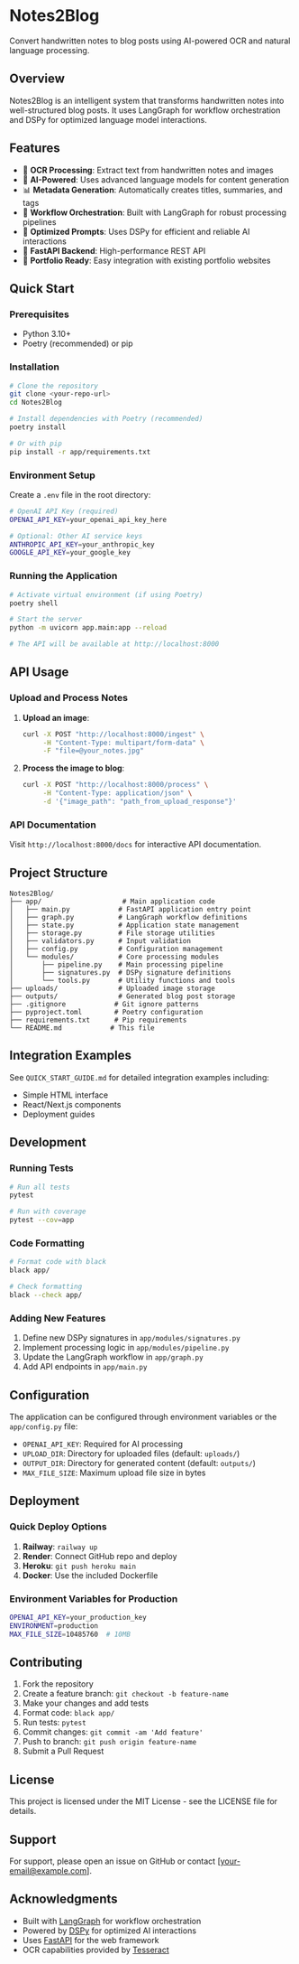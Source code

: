# Notes2Blog

Convert handwritten notes to blog posts using AI-powered OCR and natural language processing.

## Overview

Notes2Blog is an intelligent system that transforms handwritten notes into well-structured blog posts. It uses LangGraph for workflow orchestration and DSPy for optimized language model interactions.

## Features

- 📝 **OCR Processing**: Extract text from handwritten notes and images
- 🤖 **AI-Powered**: Uses advanced language models for content generation
- 📊 **Metadata Generation**: Automatically creates titles, summaries, and tags
- 🔄 **Workflow Orchestration**: Built with LangGraph for robust processing pipelines
- 🎯 **Optimized Prompts**: Uses DSPy for efficient and reliable AI interactions
- 🚀 **FastAPI Backend**: High-performance REST API
- 📱 **Portfolio Ready**: Easy integration with existing portfolio websites

## Quick Start

### Prerequisites

- Python 3.10+ 
- Poetry (recommended) or pip

### Installation

```bash
# Clone the repository
git clone <your-repo-url>
cd Notes2Blog

# Install dependencies with Poetry (recommended)
poetry install

# Or with pip
pip install -r app/requirements.txt
```

### Environment Setup

Create a `.env` file in the root directory:

```bash
# OpenAI API Key (required)
OPENAI_API_KEY=your_openai_api_key_here

# Optional: Other AI service keys
ANTHROPIC_API_KEY=your_anthropic_key
GOOGLE_API_KEY=your_google_key
```

### Running the Application

```bash
# Activate virtual environment (if using Poetry)
poetry shell

# Start the server
python -m uvicorn app.main:app --reload

# The API will be available at http://localhost:8000
```

## API Usage

### Upload and Process Notes

1. **Upload an image**:
   ```bash
   curl -X POST "http://localhost:8000/ingest" \
        -H "Content-Type: multipart/form-data" \
        -F "file=@your_notes.jpg"
   ```

2. **Process the image to blog**:
   ```bash
   curl -X POST "http://localhost:8000/process" \
        -H "Content-Type: application/json" \
        -d '{"image_path": "path_from_upload_response"}'
   ```

### API Documentation

Visit `http://localhost:8000/docs` for interactive API documentation.

## Project Structure

```
Notes2Blog/
├── app/                    # Main application code
│   ├── main.py            # FastAPI application entry point
│   ├── graph.py           # LangGraph workflow definitions
│   ├── state.py           # Application state management
│   ├── storage.py         # File storage utilities
│   ├── validators.py      # Input validation
│   ├── config.py          # Configuration management
│   └── modules/           # Core processing modules
│       ├── pipeline.py    # Main processing pipeline
│       ├── signatures.py  # DSPy signature definitions
│       └── tools.py       # Utility functions and tools
├── uploads/               # Uploaded image storage
├── outputs/               # Generated blog post storage
├── .gitignore            # Git ignore patterns
├── pyproject.toml        # Poetry configuration
├── requirements.txt      # Pip requirements
└── README.md            # This file
```

## Integration Examples

See `QUICK_START_GUIDE.md` for detailed integration examples including:
- Simple HTML interface
- React/Next.js components
- Deployment guides

## Development

### Running Tests

```bash
# Run all tests
pytest

# Run with coverage
pytest --cov=app
```

### Code Formatting

```bash
# Format code with black
black app/

# Check formatting
black --check app/
```

### Adding New Features

1. Define new DSPy signatures in `app/modules/signatures.py`
2. Implement processing logic in `app/modules/pipeline.py`
3. Update the LangGraph workflow in `app/graph.py`
4. Add API endpoints in `app/main.py`

## Configuration

The application can be configured through environment variables or the `app/config.py` file:

- `OPENAI_API_KEY`: Required for AI processing
- `UPLOAD_DIR`: Directory for uploaded files (default: `uploads/`)
- `OUTPUT_DIR`: Directory for generated content (default: `outputs/`)
- `MAX_FILE_SIZE`: Maximum upload file size in bytes

## Deployment

### Quick Deploy Options

1. **Railway**: `railway up`
2. **Render**: Connect GitHub repo and deploy
3. **Heroku**: `git push heroku main`
4. **Docker**: Use the included Dockerfile

### Environment Variables for Production

```bash
OPENAI_API_KEY=your_production_key
ENVIRONMENT=production
MAX_FILE_SIZE=10485760  # 10MB
```

## Contributing

1. Fork the repository
2. Create a feature branch: `git checkout -b feature-name`
3. Make your changes and add tests
4. Format code: `black app/`
5. Run tests: `pytest`
6. Commit changes: `git commit -am 'Add feature'`
7. Push to branch: `git push origin feature-name`
8. Submit a Pull Request

## License

This project is licensed under the MIT License - see the LICENSE file for details.

## Support

For support, please open an issue on GitHub or contact [your-email@example.com].

## Acknowledgments

- Built with [LangGraph](https://github.com/langchain-ai/langgraph) for workflow orchestration
- Powered by [DSPy](https://github.com/stanfordnlp/dspy) for optimized AI interactions
- Uses [FastAPI](https://fastapi.tiangolo.com/) for the web framework
- OCR capabilities provided by [Tesseract](https://github.com/tesseract-ocr/tesseract)
